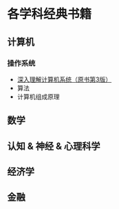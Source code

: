# 各学科经典书籍

## 计算机
### 操作系统
- [深入理解计算机系统（原书第3版）](https://book.douban.com/subject/26912767/)
- 算法
- 计算机组成原理

## 数学

## 认知 & 神经 & 心理科学

## 经济学

## 金融



